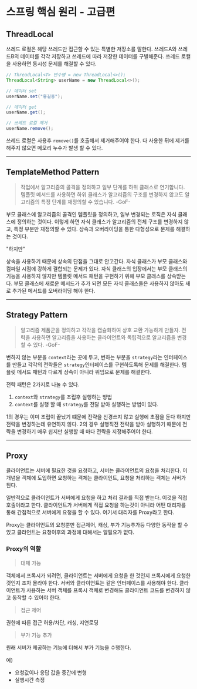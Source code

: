 # 스프링 핵심 원리 - 고급편
## ThreadLocal
쓰레드 로컬은 해당 쓰레드만 접근할 수 있는 특별한 저장소를 말한다.
쓰레드A와 쓰레드B의 데이터를 각각 저장하고 쓰레드에 따라 저장한 데이터를 구별해준다.
쓰레드 로컬을 사용하면 동시성 문제를 해결할 수 있다.
```java
// ThreadLocal<T> 변수명 = new ThreadLocal<>();
ThreadLocal<String> userName = new ThreadLocal<>();

// 데이터 set
userName.set("홍길동");

// 데이터 get
userName.get();

// 쓰레드 로컬 제거
userName.remove();
```
쓰레드 로컬은 사용후 ``remove()``를 호출해서 제거해주어야 한다.
다 사용한 뒤에 제거를 해주지 않으면 메모리 누수가 발생 할 수 있다.
***
## TemplateMethod Pattern
> 작업에서 알고리즘의 골격을 정의하고 일부 단계를 하위 클래스로 연기합니다. 템플릿 메서드를 사용하면 하위 클래스가 알고리즘의 구조를 변경하지 않고도 알고리즘의 특정 단계를 재정의할 수 있습니다.
> -GoF-

부모 클래스에 알고리즘의 골격인 템플릿을 정의하고, 일부 변경되는 로직은 자식 클래스에 정의하는 것이다.
이렇게 하면 자식 클래스가 알고리즘의 전체 구조를 변경하지 않고, 특정 부분만 재정의할 수 있다. 상속과 오버라이딩을 통한
다형성으로 문제를 해결하는 것이다.

"하지만"

상속을 사용하기 때문에 상속의 단점을 그대로 안고간다. 자식 클래스가 부모 클래스와 컴파일 시점에 강하게 결합되는 문제가 있다.
자식 클래스의 입장에서는 부모 클래스의 기능을 사용하지 않지만 템플릿 메서드 패턴을 구현하기 위해 부모 클래스를 상속받는다.
부모 클래스에 새로운 메서드가 추가 되면 모든 자식 클래스들은 사용하지 않아도 새로 추가된 메서드를 오버라이딩 해야 한다.
***
## Strategy Pattern
> 알고리즘 제품군을 정의하고 각각을 캡슐화하여 상호 교환 가능하게 만들자. 전략을 사용하면 알고리즘을 사용하는 클라이언트와 독립적으로 알고리즘을 변경할 수 있다.
> -GoF-
> 
변하지 않는 부분을 `context`라는 곳에 두고, 변하는 부분을 `strategy`라는 인터페이스를 만들고
각각의 전략들은 `strategy`인터페이스를 구현하도록해 문제를 해결한다. 템플릿 메서드 패턴과 다르게 상속이 아니라 위임으로 문제를 해결한다.

전략 패턴은 2가지로 나눌 수 있다.
1. `context`와 `strategy`를 조립후 실행하는 방법
2. `context`를 실행 할 때 `strategy`를 전달 받아 실행하는 방법이 있다.

1의 경우는 이미 조립이 끝났기 떄문에 전략을 신경쓰지 않고 실행에 초점을 둔다 하지만 전략을 변경하는데 유연하지 않다.
2의 경우 실행직전 전략을 받아 실행하기 때문에 전략을 변경하기 매우 쉽지만 실행할 때 마다 전략을 지정해주어야 한다.
***
## Proxy
클라이언트는 서버에 필요한 것을 요청하고, 서버는 클라이언트의 요청을 처리한다.
이 개념을 객체에 도입하면 요청하는 객체는 클라이언트, 요청을 처리하는 객체는 서버가 된다.

일반적으로 클라이언트가 서버에게 요청을 하고 처리 결과를 직접 받는다. 이것을 직접호출이라고 한다.
클라이언트가 서버에게 직접 요청을 하는것이 아니라 어떤 대리자를 통해 간접적으로 서버에게 요청을 할 수 있다.
여기서 대리자를 Proxy라고 한다.

Proxy는 클라이언트의 요청뿐만 접근제어, 캐싱, 부가 기능추가등 다양한 동작을 할 수 있고
클라언트는 요청이후의 과정에 대해서는 알필요가 없다.

### Proxy의 역할
> 대체 가능

객체에서 프록시가 되려면, 클라이언트는 서버에게 요청을 한 것인지 프록시에게 요청한 것인지 조차 몰라야 한다.
서버와 클라이언트는 같은 인터페이스를 사용해야 한다.
클라이언트가 사용하는 서버 객체를 프록시 객체로 변경해도 클라이언트 코드를 변경하지 않고 동작할 수 있어야 한다.

> 접근 제어

권한에 따른 접근 허용/차단, 캐싱, 지연로딩

> 부가 기능 추가

원래 서버가 제공하는 기능에 더해서 부가 기능을 수행한다.

예)
* 요청값이나 응답 값을 중간에 변형
* 실행시간 측정

